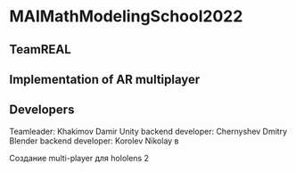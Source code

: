 # MAIMathModelingSchool2022

## TeamREAL

## Implementation of AR multiplayer

## Developers
Teamleader: Khakimov Damir 
Unity backend developer: Chernyshev Dmitry
Blender backend developer: Korolev Nikolay
в

Создание multi-player для hololens 2
